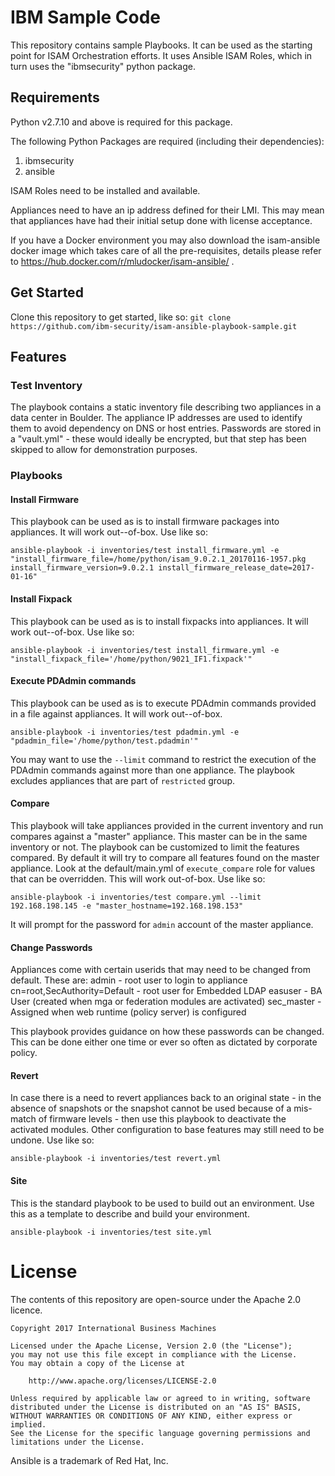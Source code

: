 # IBM Sample Code

This repository contains sample Playbooks. It can be used as the starting point for ISAM
Orchestration efforts. It uses Ansible ISAM Roles, which in turn uses the "ibmsecurity" python
package.

## Requirements

Python v2.7.10 and above is required for this package.

The following Python Packages are required (including their dependencies):
1. ibmsecurity
2. ansible

ISAM Roles need to be installed and available.

Appliances need to have an ip address defined for their LMI. This may mean that appliances have had their initial setup 
done with license acceptance.

If you have a Docker environment you may also download the isam-ansible docker image which takes care of all the pre-requisites, details please refer to  https://hub.docker.com/r/mludocker/isam-ansible/ .

## Get Started
Clone this repository to get started, like so:
`git clone https://github.com/ibm-security/isam-ansible-playbook-sample.git`

## Features

### Test Inventory
The playbook contains a static inventory file describing two appliances in a data center in Boulder. The appliance IP 
addresses are used to identify them to avoid dependency on DNS or host entries. Passwords are stored in a "vault.yml" - 
these would ideally be encrypted, but that step has been skipped to allow for demonstration purposes.

### Playbooks

#### Install Firmware
This playbook can be used as is to install firmware packages into appliances. It will work out--of-box. Use like so:

`ansible-playbook -i inventories/test install_firmware.yml -e "install_firmware_file=/home/python/isam_9.0.2.1_20170116-1957.pkg install_firmware_version=9.0.2.1 install_firmware_release_date=2017-01-16"`

#### Install Fixpack
This playbook can be used as is to install fixpacks into appliances. It will work out--of-box. Use like so:

`ansible-playbook -i inventories/test install_firmware.yml -e "install_fixpack_file='/home/python/9021_IF1.fixpack'"`

#### Execute PDAdmin commands
This playbook can be used as is to execute PDAdmin commands provided in a file against appliances. It will work out--of-box.

`ansible-playbook -i inventories/test pdadmin.yml -e "pdadmin_file='/home/python/test.pdadmin'"`

You may want to use the `--limit` command to restrict the execution of the PDAdmin commands against more than one appliance.
The playbook excludes appliances that are part of `restricted` group.

#### Compare
This playbook will take appliances provided in the current inventory and run compares against a "master" appliance. This
master can be in the same inventory or not. The playbook can be customized to limit the features compared. By default it
will try to compare all features found on the master appliance. Look at the default/main.yml of `execute_compare` role for 
values that can be overridden. This will work out-of-box. Use like so:

`ansible-playbook -i inventories/test compare.yml --limit 192.168.198.145 -e "master_hostname=192.168.198.153"`

It will prompt for the password for `admin` account of the master appliance.

#### Change Passwords
Appliances come with certain userids that may need to be changed from default. These are:
admin - root user to login to appliance
cn=root,SecAuthority=Default - root user for Embedded LDAP
easuser - BA User (created when mga or federation modules are activated)
sec_master - Assigned when web runtime (policy server) is configured

This playbook provides guidance on how these passwords can be changed. This can be done either one time or ever so often
as dictated by corporate policy.

#### Revert
In case there is a need to revert appliances back to an original state - in the absence of snapshots or the snapshot cannot
be used because of a mis-match of firmware levels - then use this playbook to deactivate the activated modules. Other
configuration to base features may still need to be undone. Use like so:

`ansible-playbook -i inventories/test revert.yml`

#### Site
This is the standard playbook to be used to build out an environment. Use this as a template to describe and build 
your environment.

`ansible-playbook -i inventories/test site.yml`

# License

The contents of this repository are open-source under the Apache 2.0 licence.

```
Copyright 2017 International Business Machines

Licensed under the Apache License, Version 2.0 (the "License");
you may not use this file except in compliance with the License.
You may obtain a copy of the License at

    http://www.apache.org/licenses/LICENSE-2.0

Unless required by applicable law or agreed to in writing, software
distributed under the License is distributed on an "AS IS" BASIS,
WITHOUT WARRANTIES OR CONDITIONS OF ANY KIND, either express or implied.
See the License for the specific language governing permissions and
limitations under the License.
```

Ansible is a trademark of Red Hat, Inc.
